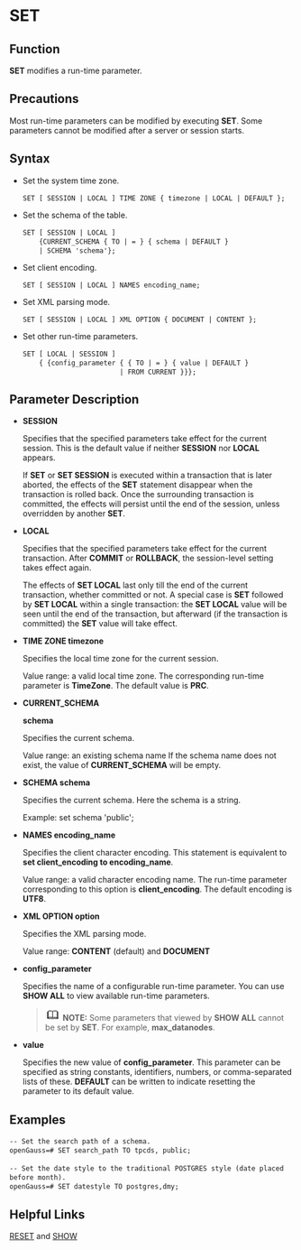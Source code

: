 # SET<a name="EN-US_TOPIC_0289899950"></a>

## Function<a name="en-us_topic_0283136841_en-us_topic_0237122186_en-us_topic_0059779029_s8a5c6264f78f49e3aa93f388d68cd3e6"></a>

**SET**  modifies a run-time parameter.

## Precautions<a name="en-us_topic_0283136841_en-us_topic_0237122186_en-us_topic_0059779029_s8cb7444b58764d99913a4cc61f397f9f"></a>

Most run-time parameters can be modified by executing  **SET**. Some parameters cannot be modified after a server or session starts.

## Syntax<a name="en-us_topic_0283136841_en-us_topic_0237122186_en-us_topic_0059779029_s29888afda1844d6f9fc677f1b59b5b7d"></a>

-   Set the system time zone.

    ```
    SET [ SESSION | LOCAL ] TIME ZONE { timezone | LOCAL | DEFAULT };
    ```

-   Set the schema of the table.

    ```
    SET [ SESSION | LOCAL ] 
        {CURRENT_SCHEMA { TO | = } { schema | DEFAULT }
        | SCHEMA 'schema'};
    ```

-   Set client encoding.

    ```
    SET [ SESSION | LOCAL ] NAMES encoding_name;
    ```

-   Set XML parsing mode.

    ```
    SET [ SESSION | LOCAL ] XML OPTION { DOCUMENT | CONTENT };
    ```

-   Set other run-time parameters.

    ```
    SET [ LOCAL | SESSION ]
        { {config_parameter { { TO | = } { value | DEFAULT } 
                            | FROM CURRENT }}};
    ```


## Parameter Description<a name="en-us_topic_0283136841_en-us_topic_0237122186_en-us_topic_0059779029_s39823c7ebd854a9f9c761b3a32b1c3c3"></a>

-   **SESSION**

    Specifies that the specified parameters take effect for the current session. This is the default value if neither  **SESSION**  nor  **LOCAL**  appears.

    If  **SET**  or  **SET SESSION**  is executed within a transaction that is later aborted, the effects of the  **SET**  statement disappear when the transaction is rolled back. Once the surrounding transaction is committed, the effects will persist until the end of the session, unless overridden by another  **SET**.

-   **LOCAL**

    Specifies that the specified parameters take effect for the current transaction. After  **COMMIT**  or  **ROLLBACK**, the session-level setting takes effect again.

    The effects of  **SET LOCAL**  last only till the end of the current transaction, whether committed or not. A special case is  **SET**  followed by  **SET LOCAL**  within a single transaction: the  **SET LOCAL**  value will be seen until the end of the transaction, but afterward \(if the transaction is committed\) the  **SET**  value will take effect.

-   **TIME ZONE timezone**

    Specifies the local time zone for the current session.

    Value range: a valid local time zone. The corresponding run-time parameter is  **TimeZone**. The default value is  **PRC**.

-   **CURRENT\_SCHEMA**

    **schema**

    Specifies the current schema.

    Value range: an existing schema name If the schema name does not exist, the value of  **CURRENT\_SCHEMA**  will be empty.

-   **SCHEMA schema**

    Specifies the current schema. Here the schema is a string.

    Example: set schema 'public';

-   **NAMES encoding\_name**

    Specifies the client character encoding. This statement is equivalent to  **set client\_encoding to encoding\_name**.

    Value range: a valid character encoding name. The run-time parameter corresponding to this option is  **client\_encoding**. The default encoding is  **UTF8**.

-   **XML OPTION option**

    Specifies the XML parsing mode.

    Value range:  **CONTENT**  \(default\) and  **DOCUMENT**

-   **config\_parameter**

    Specifies the name of a configurable run-time parameter. You can use  **SHOW ALL**  to view available run-time parameters.

    >![](public_sys-resources/icon-note.gif) **NOTE:** 
    >Some parameters that viewed by  **SHOW ALL**  cannot be set by  **SET**. For example,  **max\_datanodes**.

-   **value**

    Specifies the new value of  **config\_parameter**. This parameter can be specified as string constants, identifiers, numbers, or comma-separated lists of these.  **DEFAULT**  can be written to indicate resetting the parameter to its default value.


## Examples<a name="en-us_topic_0283136841_en-us_topic_0237122186_en-us_topic_0059779029_s51d29fa208274032a4e5308b57638421"></a>

```
-- Set the search path of a schema.
openGauss=# SET search_path TO tpcds, public;

-- Set the date style to the traditional POSTGRES style (date placed before month).
openGauss=# SET datestyle TO postgres,dmy;
```

## Helpful Links<a name="en-us_topic_0283136841_en-us_topic_0237122186_en-us_topic_0059779029_sb71b84f08d92434d9974424733f4b326"></a>

[RESET](reset.md)  and  [SHOW](show.md)


